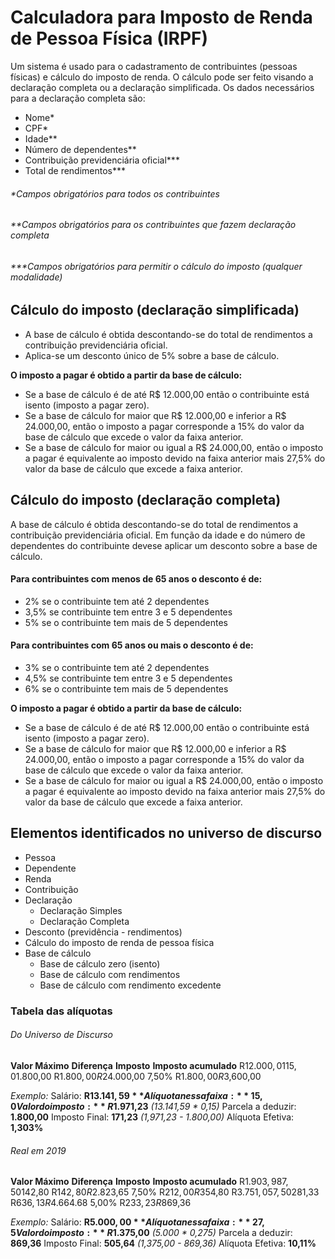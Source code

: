 # Calculadora para Imposto de Renda de Pessoa Física (IRPF)
Um sistema é usado para o cadastramento de contribuintes (pessoas físicas) e cálculo do imposto de renda. O cálculo pode ser feito visando a declaração completa ou a declaração simplificada. Os dados necessários para a declaração completa são:
- Nome*
- CPF*
- Idade**
- Número de dependentes**
- Contribuição previdenciária oficial***
- Total de rendimentos***

###### *Campos obrigatórios para todos os contribuintes
###### **Campos obrigatórios para os contribuintes que fazem declaração completa
###### ***Campos obrigatórios para permitir o cálculo do imposto (qualquer modalidade)

## Cálculo do imposto (declaração simplificada)
- A base de cálculo é obtida descontando-se do total de rendimentos a contribuição previdenciária oficial.
- Aplica-se um desconto único de 5% sobre a base de cálculo.

**O imposto a pagar é obtido a partir da base de cálculo:**
- Se a base de cálculo é de até R$ 12.000,00 então o contribuinte está isento (imposto a pagar zero).
- Se a base de cálculo for maior que R$ 12.000,00 e inferior a R$ 24.000,00, então o imposto a pagar corresponde a 15% do valor da base de cálculo que excede o valor da faixa anterior.
- Se a base de cálculo for maior ou igual a R$ 24.000,00, então o imposto a pagar é equivalente ao imposto devido na faixa anterior mais 27,5% do valor da base de cálculo que excede a faixa anterior.

## Cálculo do imposto (declaração completa)
A base de cálculo é obtida descontando-se do total de rendimentos a contribuição previdenciária oficial.
Em função da idade e do número de dependentes do contribuinte devese aplicar um desconto sobre a base de cálculo.
#### Para contribuintes com menos de 65 anos o desconto é de:
- 2% se o contribuinte tem até 2 dependentes
- 3,5% se contribuinte tem entre 3 e 5 dependentes
- 5% se o contribuinte tem mais de 5 dependentes

#### Para contribuintes com 65 anos ou mais o desconto é de:
- 3% se o contribuinte tem até 2 dependentes
- 4,5% se contribuinte tem entre 3 e 5 dependentes
- 6% se o contribuinte tem mais de 5 dependentes

**O imposto a pagar é obtido a partir da base de cálculo:**
- Se a base de cálculo é de até R$ 12.000,00 então o contribuinte está isento (imposto a pagar zero).
- Se a base de cálculo for maior que R$ 12.000,00 e inferior a R$ 24.000,00, então o imposto a pagar corresponde a 15% do valor da base de cálculo que excede o valor da faixa anterior.
- Se a base de cálculo for maior ou igual a R$ 24.000,00, então o imposto a pagar é equivalente ao imposto devido na faixa anterior mais 27,5% do valor da base de cálculo que excede a faixa anterior.

## Elementos identificados no universo de discurso
- Pessoa
- Dependente
- Renda
- Contribuição
- Declaração 
    - Declaração Simples
    - Declaração Completa
- Desconto (previdência - rendimentos)
- Cálculo do imposto de renda de pessoa física
- Base de cálculo
    - Base de cálculo zero (isento)
    - Base de cálculo com rendimentos 
    - Base de cálculo com rendimento excedente

### Tabela das alíquotas

###### Do Universo de Discurso
**Valor Máximo** **Diferença** **Imposto** **Imposto acumulado**
R$12.000,01     15,0%       R$1.800,00      R$1.800,00
R$24.000,00     7,50%       R$1.800,00      R$3,600,00

*Exemplo:*
Salário: **R$13.141,59**
Alíquota nessa faixa: **15,0%**
Valor do imposto: **R$1.971,23** *(13.141,59 * 0,15)*
Parcela a deduzir: **1.800,00**
Imposto Final: **171,23** *(1,971,23 - 1.800,00)*
Alíquota Efetiva: **1,303%**


###### Real em 2019
**Valor Máximo** **Diferença** **Imposto** **Imposto acumulado**
R$1.903,98      7,50%       R$142,80        R$142,80
R$2.823,65      7,50%       R$212,00        R$354,80
R$3.751,05      7,50%       R$281,33        R$636,13
R$4.664.68      5,00%       R$233,23        R$869,36

*Exemplo:*
Salário: **R$5.000,00**
Alíquota nessa faixa: **27,5%**
Valor do imposto: **R$1.375,00** *(5.000 * 0,275)*
Parcela a deduzir: **869,36**
Imposto Final: **505,64** *(1,375,00 - 869,36)*
Alíquota Efetiva: **10,11%**